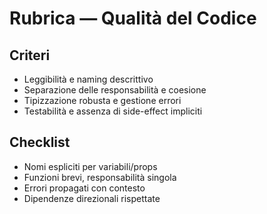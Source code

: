 # Rubrica — Qualità del Codice

## Criteri
- Leggibilità e naming descrittivo
- Separazione delle responsabilità e coesione
- Tipizzazione robusta e gestione errori
- Testabilità e assenza di side-effect impliciti

## Checklist
- Nomi espliciti per variabili/props
- Funzioni brevi, responsabilità singola
- Errori propagati con contesto
- Dipendenze direzionali rispettate

